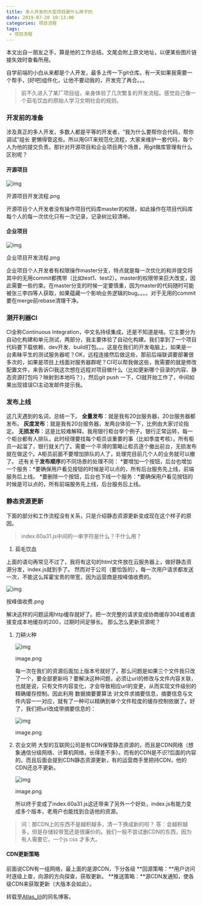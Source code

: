 ```yaml
---
title: 多人开发的大型项目是什么样子的
date: 2019-07-20 10:13:00
categories: 项目流程
tags:
 - 项目流程
---
```


本文出自一朋友之手，算是他的工作总结。文尾会附上原文地址，以便某些图片链接失效时查看所用。

<!--more-->

自学前端的小白从来都是个人开发，最多上传一下git仓库。有一天如果我需要一个帮手，[好吧]组件化，让他不要动我的，开发完了再合。。。

> 前不久进入了某厂项目组，亲身体验了几次繁复的开发流程。感觉自己像一个茹毛饮血的原始人学习文明社会的规则。

### 开发前的准备

涉及真正的多人开发，多数人都是平等的开发者，“我为什么要帮你合代码，帮你调试”组长 更懒得管这些。所以用GIT来规范化流程，大家来维护一套代码，每个人为他的提交负责。那针对开源项目和企业项目两个场景，用git做库管理有什么区别呢？

#### 开源项目



![img](https:////upload-images.jianshu.io/upload_images/8553902-4fbd7ebc9637028f.png?imageMogr2/auto-orient/strip%7CimageView2/2/w/1000/format/webp)

开源项目开发流程.png



开源项目个人开发者没有操作项目代码库master的权限，如此操作在项目代码库每个人的每一次优化只有一次记录，记录树比较清晰。

#### 企业项目





![img](https:////upload-images.jianshu.io/upload_images/8553902-499650f113305c8a.png?imageMogr2/auto-orient/strip%7CimageView2/2/w/834/format/webp)

企业项目开发流程.png


 企业项目个人开发者有权限操作master分支，特点就是每一次优化的和并提交将其中的无用commit都携带（比如test1、test2）。master的权限带来巨大改变，因此需要一些约束。在master分支的时候一定要慎重，因为master的代码随时可能被张三李四等人获取，如果蕴藏一个影响业务逻辑的bug。。。。对于无用的commit要在merge前rebase清理干净。

### 测开利器CI

CI全称Continuous Integration，中文名持续集成，还是不知道是啥。它主要分为自动化构建和单元测试，两部分，我主要体验了自动化构建。我们拿到了一个项目代码要下载依赖、dev开发、build打包。。。这是在我们的开发电脑上，如果是一台素昧平生的测试服务器呢？OK，远程连接然后做这些，那前后端联调要部署很多次的，如果是项目上线面对服务器群呢？CI可以帮我做这些，我需要的就是修改配置文件，来告诉CI我这次想在远程对项目做什么（比如更新哪个目录的内容、静态资源打包吗？映射到本地吗？），然后git push 一下，CI就开始工作了，中间如果出现错误CI主动发邮件提示我。

### 发布上线

这几天遇到的名词，总结一下。
 **全量发布**：就是我有20台服务器，20台服务器都发布。
 **灰度发布**：就是我有20台服务器，发两台体验一下，比例由大家讨论指定。
 **无损发布**：这是比较难解释。我用银行柜台举个例子。银行正常运转，每一个柜台都有人排队，此时经理要找每个柜员谈重要的事（比如季度考核）。所有柜员一起溜了，银行就关门了。需要一个平滑的策略让柜员逐个撤出前台，无损发布就在做这个。A柜员前面不要增加排队的人了，处理完目前几个人的业务就可以撤了。
 还有关于**发布顺序**的不同场景的处理不同：
 *要增加一个按钮，后台也增加一个服务：*要确保用户看见按钮的时候是可以点的，所有后台服务先上线，前端服务后上线。
 *要删除一个按钮，后台也下线一个服务：*要确保用户看见按钮的时候是可以点的，所有前端服务先上线，后台服务后上线。

### 静态资源更新

下面的部分和工作流程没有关系，只是介绍静态资源更新变成现在这个样子的原因。

> index.60a31.js中间的一串字符是什么？干什么用？

1. 茹毛饮血

<script src="//xxx/xx/index.js"></script>
上面的语句再常见不过了，我将有这句的html文件放在云服务器上，做好静态资源分发，index.js就到手了。
然而对于公司（要恰饭的），每一次用户请求都发送一次，不能这么挥霍宝贵的带宽，因为运营商是按峰值收费的。



![img](https:////upload-images.jianshu.io/upload_images/8553902-1ca7399522ba9b86.png?imageMogr2/auto-orient/strip%7CimageView2/2/w/798/format/webp)

按峰值收费.png


 解决这样的问题运用http缓存就好了。把一次完整的请求变成协商缓存304或者直接变成本地缓存的200，过期时间足够长。 那么怎么更新资源呢？

1. 刀耕火种

   

   ![img](https:////upload-images.jianshu.io/upload_images/8553902-0e3d9d988ba4cbc3.png?imageMogr2/auto-orient/strip%7CimageView2/2/w/1000/format/webp)

   image.png

   每一次在我们的资源后面加上版本号就好了，那么问题是如果三个文件我只改了一个，要全部更新吗？要解决这种问题，必须让url的修改与文件内容关联，也就是说，只有文件内容变化，才会导致相应url的变更，从而实现文件级别的精确缓存控制。因此利用 数据摘要要算法 对文件求摘要信息，摘要信息与文件内容一一对应，就有了一种可以精确到单个文件粒度的缓存控制依据了。好了，我们把url改成带摘要信息的：

   

   ![img](https:////upload-images.jianshu.io/upload_images/8553902-938b771b1440bbcd.png?imageMogr2/auto-orient/strip%7CimageView2/2/w/1000/format/webp)

   image.png

2. 农业文明
    大型的互联网公司是有CDN保管静态资源的，而且是CDN网络（想象通信分级网络、计算机网络，长得差不多）。而有的CDN是不识?后面的内容的。而且后面会提到CDN静态资源更新，有的运营商手里把持CDN，他的CDN还总不更新。

   

   ![img](https:////upload-images.jianshu.io/upload_images/8553902-ade584cb34bc5fc1.png?imageMogr2/auto-orient/strip%7CimageView2/2/w/1000/format/webp)

   image.png

   所以终于变成了index.60a31.js这还带来了另外一个好处，index.js有能力变成多个版本，老用户也能找到合适他的资源。

> 问：那CDN上的东西不是越积越多，清一下换成新的呗？
>  答：会越积越多，但是存储较带宽还是很廉价的。我们一般不尝试删CDN的东西，因为有人需要它，一个js css 才多大。

#### CDN更新策略

前面说CDN有一组网络，最上面的是源CDN，下分各级
 **回源策略：**用户访问时逐级上查，向源的方向探查，获取更新。
 **推送策略：**源CDN发通知，使各级CDN来获取更新（大版本会如此）。





转载至[Atlas_lili](https://www.jianshu.com/p/85f165b8c144)的同名博客。